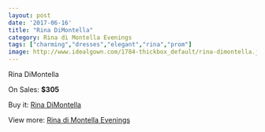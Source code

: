 ```yaml
---
layout: post
date: '2017-06-16'
title: "Rina DiMontella"
category: Rina di Montella Evenings
tags: ["charming","dresses","elegant","rina","prom"]
image: http://www.idealgown.com/1784-thickbox_default/rina-dimontella.jpg
---
```

Rina DiMontella

On Sales: **$305**
<a href="https://www.idealgown.com/en/rina-di-montella-evenings/837-rina-dimontella.html"><amp-img layout="responsive" width="600" height="600" src="//www.idealgown.com/1784-thickbox_default/rina-dimontella.jpg" alt="Rina DiMontella 0" /></a>

Buy it: [Rina DiMontella](https://www.idealgown.com/en/rina-di-montella-evenings/837-rina-dimontella.html "Rina DiMontella")

View more: [Rina di Montella Evenings](https://www.idealgown.com/en/10-rina-di-montella-evenings "Rina di Montella Evenings")
